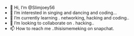 - 👋 Hi, I’m @Slimjoey56
- 👀 I’m interested in singing and dancing and coding...
- 🌱 I’m currently learning . networking, hacking and coding..
- 💞️ I’m looking to collaborate on . hacking..
- 📫 How to reach me ..thisismemeking on snapchat.

<!---
Slimjoey56/Slimjoey56 is a ✨ special ✨ repository because its `README.md` (this file) appears on your GitHub profile.
You can click the Preview link to take a look at your changes.
--->

